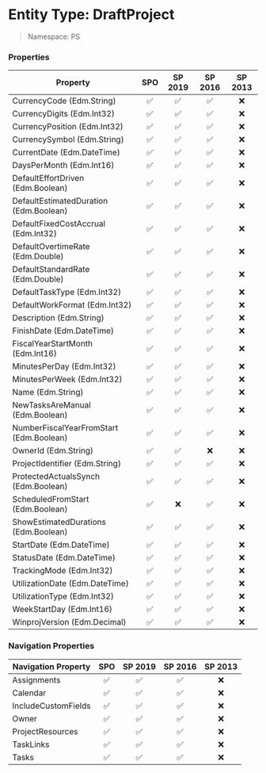# Entity Type: DraftProject

> Namespace: PS

### Properties

Property | SPO | SP 2019 | SP 2016 | SP 2013
----------|:---:|:-------:|:-------:|:-------:
CurrencyCode (Edm.String) | ✅ | ✅ | ✅ | ❌
CurrencyDigits (Edm.Int32) | ✅ | ✅ | ✅ | ❌
CurrencyPosition (Edm.Int32) | ✅ | ✅ | ✅ | ❌
CurrencySymbol (Edm.String) | ✅ | ✅ | ✅ | ❌
CurrentDate (Edm.DateTime) | ✅ | ✅ | ✅ | ❌
DaysPerMonth (Edm.Int16) | ✅ | ✅ | ✅ | ❌
DefaultEffortDriven (Edm.Boolean) | ✅ | ✅ | ✅ | ❌
DefaultEstimatedDuration (Edm.Boolean) | ✅ | ✅ | ✅ | ❌
DefaultFixedCostAccrual (Edm.Int32) | ✅ | ✅ | ✅ | ❌
DefaultOvertimeRate (Edm.Double) | ✅ | ✅ | ✅ | ❌
DefaultStandardRate (Edm.Double) | ✅ | ✅ | ✅ | ❌
DefaultTaskType (Edm.Int32) | ✅ | ✅ | ✅ | ❌
DefaultWorkFormat (Edm.Int32) | ✅ | ✅ | ✅ | ❌
Description (Edm.String) | ✅ | ✅ | ✅ | ❌
FinishDate (Edm.DateTime) | ✅ | ✅ | ✅ | ❌
FiscalYearStartMonth (Edm.Int16) | ✅ | ✅ | ✅ | ❌
MinutesPerDay (Edm.Int32) | ✅ | ✅ | ✅ | ❌
MinutesPerWeek (Edm.Int32) | ✅ | ✅ | ✅ | ❌
Name (Edm.String) | ✅ | ✅ | ✅ | ❌
NewTasksAreManual (Edm.Boolean) | ✅ | ✅ | ✅ | ❌
NumberFiscalYearFromStart (Edm.Boolean) | ✅ | ✅ | ✅ | ❌
OwnerId (Edm.String) | ✅ | ✅ | ❌ | ❌
ProjectIdentifier (Edm.String) | ✅ | ✅ | ✅ | ❌
ProtectedActualsSynch (Edm.Boolean) | ✅ | ✅ | ✅ | ❌
ScheduledFromStart (Edm.Boolean) | ✅ | ❌ | ✅ | ❌
ShowEstimatedDurations (Edm.Boolean) | ✅ | ✅ | ✅ | ❌
StartDate (Edm.DateTime) | ✅ | ✅ | ✅ | ❌
StatusDate (Edm.DateTime) | ✅ | ✅ | ✅ | ❌
TrackingMode (Edm.Int32) | ✅ | ✅ | ✅ | ❌
UtilizationDate (Edm.DateTime) | ✅ | ✅ | ✅ | ❌
UtilizationType (Edm.Int32) | ✅ | ✅ | ✅ | ❌
WeekStartDay (Edm.Int16) | ✅ | ✅ | ✅ | ❌
WinprojVersion (Edm.Decimal) | ✅ | ✅ | ✅ | ❌

### Navigation Properties

Navigation Property | SPO | SP 2019 | SP 2016 | SP 2013
----------|:---:|:-------:|:-------:|:-------:
Assignments | ✅ | ✅ | ✅ | ❌
Calendar | ✅ | ✅ | ✅ | ❌
IncludeCustomFields | ✅ | ✅ | ✅ | ❌
Owner | ✅ | ✅ | ✅ | ❌
ProjectResources | ✅ | ✅ | ✅ | ❌
TaskLinks | ✅ | ✅ | ✅ | ❌
Tasks | ✅ | ✅ | ✅ | ❌